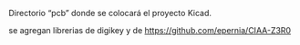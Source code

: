 Directorio “pcb” donde se colocará el proyecto Kicad.

se agregan librerias de digikey y de https://github.com/epernia/CIAA-Z3R0